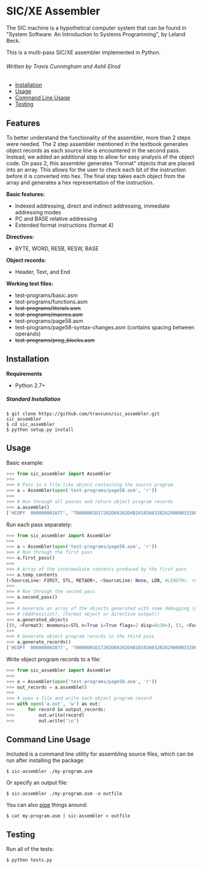 SIC/XE Assembler
================

The SIC machine is a hypothetical computer system that can be found in 
"System Software: An Introduction to Systems Programming", by Leland Beck.

This is a multi-pass SIC/XE assembler implemented in Python.

###### Written by Travis Cunningham and Ashli Elrod

- [Installation](#installation)
- [Usage](#usage)
- [Command Line Usage](#command-line-usage)
- [Testing](#testing)


Features
--------
To better understand the functionality of the assembler, more than 2 steps 
were needed. The 2 step assembler mentioned in the textbook generates object 
records as each source line is encountered in the second pass. Instead, we 
added an additional step to allow for easy analysis of the object code. On 
pass 2, this assembler generates "Format" objects that are placed into an 
array. This allows for the user to check each bit of the instruction before 
it is converted into hex. The final step takes each object from the array and 
generates a hex representation of the instruction.

__Basic features:__

- Indexed addressing, direct and indirect addressing, immediate addressing 
modes
- PC and BASE relative addressing
- Extended format instructions (format 4)

__Directives:__
- BYTE, WORD, RESB, RESW, BASE

__Object records:__
- Header, Text, and End

__Working test files:__
- test-programs/basic.asm
- test-programs/functions.asm
- ~~test-programs/literals.asm~~
- ~~test-programs/macros.asm~~
- test-programs/page58.asm
- test-programs/page58-syntax-changes.asm (contains spacing between operands)
- ~~test-programs/prog_blocks.asm~~


Installation
------------

**Requirements**

- Python 2.7+

##### Standard Installation

    $ git clone https://github.com/travcunn/sic_assembler.git sic_assembler
    $ cd sic_assembler
    $ python setup.py install


Usage
-----
Basic example:
```python
>>> from sic_assembler import Assembler
>>>
>>> # Pass in a file-like object containing the source program
>>> a = Assembler(open('test-programs/page58.asm', 'r'))
>>>
>>> # Run through all passes and return object program records
>>> a.assemble()
['HCOPY  000000001077', 'T0000001D17202D69202D4B1010360320262900003320074B10105D3F2FEC032010', 'T00001D1D0F20160100030F200D4B10105D3E2003454F46B410B400B44075101000', 'T0010401FE32019332FFADB2013A00433200857C003B8503B2FEA1340004F0000F1B410', 'T00105F18774000E32011332FFA53C003DF2008B8503B2FEF4F000005', 'E000000']
```

Run each pass separately:
```python
>>> from sic_assembler import Assembler
>>>
>>> a = Assembler(open('test-programs/page58.asm', 'r'))
>>> # Run through the first pass
>>> a.first_pass()
>>>
>>> # Array of the intermediate contents produced by the first pass
>>> a.temp_contents
[<SourceLine: FIRST, STL, RETADR>, <SourceLine: None, LDB, #LENGTH>, <SourceLine: None, BASE, LENGTH>, <SourceLine: CLOOP, +JSUB, RDREC>, <SourceLine: None, LDA, LENGTH>, <SourceLine: None, COMP, #0>, <SourceLine: None, JEQ, ENDFIL>, <SourceLine: None, +JSUB, WRREC>, <SourceLine: None, J, CLOOP>, <SourceLine: ENDFIL, LDA, EOF>, <SourceLine: None, STA, BUFFER>, <SourceLine: None, LDA, #3>, <SourceLine: None, STA, LENGTH>, <SourceLine: None, +JSUB, WRREC>, <SourceLine: None, J, @RETADR>, <SourceLine: EOF, BYTE, C'EOF'>, <SourceLine: RETADR, RESW, 1>, <SourceLine: LENGTH, RESW, 1>, <SourceLine: BUFFER, RESB, 4096>, <SourceLine: RDREC, CLEAR, X>, <SourceLine: None, CLEAR, A>, <SourceLine: None, CLEAR, S>, <SourceLine: None, +LDT, #4096>, <SourceLine: RLOOP, TD, INPUT>, <SourceLine: None, JEQ, RLOOP>, <SourceLine: None, RD, INPUT>, <SourceLine: None, COMPR, A,S>, <SourceLine: None, JEQ, EXIT>, <SourceLine: None, STCH, BUFFER,X>, <SourceLine: None, TIXR, T>, <SourceLine: None, JLT, RLOOP>, <SourceLine: EXIT, STX, LENGTH>, <SourceLine: None, RSUB, None>, <SourceLine: INPUT, BYTE, X'F1'>, <SourceLine: WRREC, CLEAR, X>, <SourceLine: None, LDT, LENGTH>, <SourceLine: WLOOP, TD, OUTPUT>, <SourceLine: None, JEQ, WLOOP>, <SourceLine: None, LDCH, BUFFER,X>, <SourceLine: None, WD, OUTPUT>, <SourceLine: None, TIXR, T>, <SourceLine: None, JLT, WLOOP>, <SourceLine: None, RSUB, None>, <SourceLine: OUTPUT, BYTE, X'05'>]
>>>
>>> # Run through the second pass
>>> a.second_pass()
>>>
>>> # Generate an array of the objects generated with some debugging information
>>> # (Address(int), (Format object or directive output))
>>> a.generated_objects
[(0, <Format3: mnemonic=STL n=True i=True flags=2 disp=0x30>), (3, <Format3: mnemonic=LDB n=False i=True flags=2 disp=0x33>), (6, <Format3: mnemonic=JSUB n=True i=True flags=1 disp=0x1036>), (10, <Format3: mnemonic=LDA n=True i=True flags=2 disp=0x33>), (13, <Format3: mnemonic=COMP n=False i=True flags=0 disp=0>), (16, <Format3: mnemonic=JEQ n=True i=True flags=2 disp=0x1a>), (19, <Format3: mnemonic=JSUB n=True i=True flags=1 disp=0x105d>), (23, <Format3: mnemonic=J n=True i=True flags=2 disp=0x6>), (26, <Format3: mnemonic=LDA n=True i=True flags=2 disp=0x2d>), (29, <Format3: mnemonic=STA n=True i=True flags=2 disp=0x36>), (32, <Format3: mnemonic=LDA n=False i=True flags=0 disp=3>), (35, <Format3: mnemonic=STA n=True i=True flags=2 disp=0x33>), (38, <Format3: mnemonic=JSUB n=True i=True flags=1 disp=0x105d>), (42, <Format3: mnemonic=J n=True i=False flags=2 disp=0x30>), (45, ('BYTE', "C'EOF'", '454f46')), (4150, <Format2: mnemonic=CLEAR r1=X r2=None>), (4152, <Format2: mnemonic=CLEAR r1=A r2=None>), (4154, <Format2: mnemonic=CLEAR r1=S r2=None>), (4156, <Format3: mnemonic=LDT n=False i=True flags=1 disp=1000>), (4160, <Format3: mnemonic=TD n=True i=True flags=2 disp=0x105c>), (4163, <Format3: mnemonic=JEQ n=True i=True flags=2 disp=0x1040>), (4166, <Format3: mnemonic=RD n=True i=True flags=2 disp=0x105c>), (4169, <Format2: mnemonic=COMPR r1=A r2=S>), (4171, <Format3: mnemonic=JEQ n=True i=True flags=2 disp=0x1056>), (4174, <Format3: mnemonic=STCH n=True i=True flags=12 disp=0x36>), (4177, <Format2: mnemonic=TIXR r1=T r2=None>), (4179, <Format3: mnemonic=JLT n=True i=True flags=2 disp=0x1040>), (4182, <Format3: mnemonic=STX n=True i=True flags=4 disp=0x33>), (4185, <Format3: mnemonic=RSUB n=True i=True flags=0 disp=0>), (4188, ('BYTE', "X'F1'", 'F1')), (4189, <Format2: mnemonic=CLEAR r1=X r2=None>), (4191, <Format3: mnemonic=LDT n=True i=True flags=4 disp=0x33>), (4194, <Format3: mnemonic=TD n=True i=True flags=2 disp=0x1076>), (4197, <Format3: mnemonic=JEQ n=True i=True flags=2 disp=0x1062>), (4200, <Format3: mnemonic=LDCH n=True i=True flags=12 disp=0x36>), (4203, <Format3: mnemonic=WD n=True i=True flags=2 disp=0x1076>), (4206, <Format2: mnemonic=TIXR r1=T r2=None>), (4208, <Format3: mnemonic=JLT n=True i=True flags=2 disp=0x1062>), (4211, <Format3: mnemonic=RSUB n=True i=True flags=0 disp=0>), (4214, ('BYTE', "X'05'", '05'))]
>>>
>>> # Generate object program records in the third pass
>>> a.generate_records()
['HCOPY  000000001077', 'T0000001D17202D69202D4B1010360320262900003320074B10105D3F2FEC032010', 'T00001D1D0F20160100030F200D4B10105D3E2003454F46B410B400B44075101000', 'T0010401FE32019332FFADB2013A00433200857C003B8503B2FEA1340004F0000F1B410', 'T00105F18774000E32011332FFA53C003DF2008B8503B2FEF4F000005', 'E000000']
```

Write object program records to a file:
```python
>>> from sic_assembler import Assembler
>>>
>>> a = Assembler(open('test-programs/page58.asm', 'r'))
>>> out_records = a.assemble()
>>>
>>> # open a file and write each object program record
>>> with open('a.out', 'w') as out:
>>>     for record in output_records:
>>>         out.write(record)
>>>         out.write('\n')
```

Command Line Usage
------------------
Included is a command line utility for assembling source files, which can be 
run after installing the package:

    $ sic-assembler ./my-program.asm
    
Or specify an output file:

    $ sic-assembler ./my-program.asm -o outfile
    
You can also [pipe](http://www.linfo.org/pipes.html) things around:

    $ cat my-program.asm | sic-assembler > outfile


Testing
-------
Run all of the tests:

    $ python tests.py
